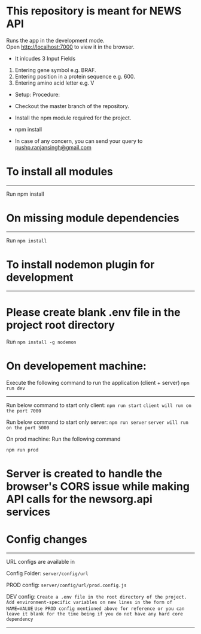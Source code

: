 # This repository is meant for NEWS API

Runs the app in the development mode.<br>
Open [http://localhost:7000](http://localhost:7000) to view it in the browser.


* It inlcudes 3 Input Fields

1. Entering gene symbol e.g. BRAF.
2. Entering position in a protein sequence e.g. 600.
3. Entering amino acid letter e.g. V

* Setup: Procedure:

* Checkout the master branch of the repository.
* Install the npm module required for the project.
* npm install

* In case of any concern, you can send your query to pushp.ranjansingh@gmail.com

# To install all modules
___
Run npm install

# On missing module dependencies
___

Run `npm install`

# To install nodemon plugin for development
___

# Please create blank .env file in the project root directory

Run `npm install -g nodemon`

# On developement machine:

Execute the following command to run the application (client + server)
`npm run dev`
___

Run below command to start only client:
`npm run start`
`client will run on the port 7000`

Run below command to start only server:
`npm run server`
`server will run on the port 5000`

On prod machine:
 Run the following command

`npm run prod`

# Server is created to handle the browser's CORS issue while making API calls for the newsorg.api services


# Config changes
___

URL configs are available in

Config Folder: `server/config/url`

PROD config:
`server/config/url/prod.config.js`

DEV config:
`Create a .env file in the root directory of the project. Add environment-specific variables on new lines in the form of NAME=VALUE`
`Use PROD config mentioned above for reference or you can leave it blank for the time being if you do not have any hard core dependency` 

___


